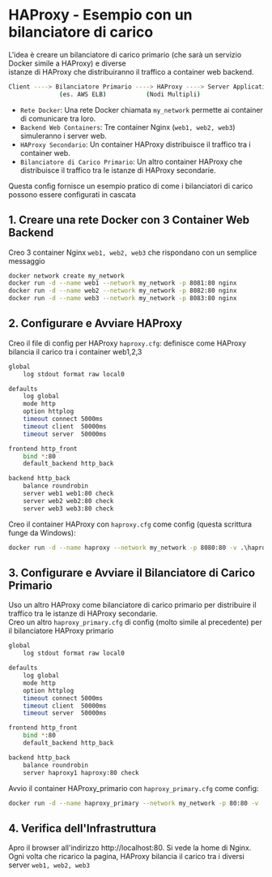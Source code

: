 # HAProxy - Esempio con un bilanciatore di carico
L'idea è creare un bilanciatore di carico primario (che sarà un servizio Docker simile a HAProxy) e diverse  
istanze di HAProxy che distribuiranno il traffico a container web backend.
```bash
Client ----> Bilanciatore Primario ----> HAProxy ----> Server Applicativi
              (es. AWS ELB)           (Nodi Multipli)
```
              
- `Rete Docker`: Una rete Docker chiamata `my_network` permette ai container di comunicare tra loro.  
- `Backend Web Containers`: Tre container Nginx (`web1, web2, web3`) simuleranno i server web.   
- `HAProxy Secondario`: Un container HAProxy distribuisce il traffico tra i container web.   
- `Bilanciatore di Carico Primario`: Un altro container HAProxy che distribuisce il traffico tra le istanze di HAProxy secondarie.   

Questa config fornisce un esempio pratico di come i bilanciatori di carico possono essere configurati in cascata   


## 1. Creare una rete Docker con 3 Container Web Backend
Creo 3 container Nginx `web1, web2, web3` che rispondano con un semplice messaggio
```bash
docker network create my_network
docker run -d --name web1 --network my_network -p 8081:80 nginx
docker run -d --name web2 --network my_network -p 8082:80 nginx
docker run -d --name web3 --network my_network -p 8083:80 nginx
```


## 2. Configurare e Avviare HAProxy
Creo il file di config per HAProxy `haproxy.cfg`: definisce come HAProxy bilancia il carico tra i container web1,2,3
```bash
global
    log stdout format raw local0

defaults
    log global
    mode http
    option httplog
    timeout connect 5000ms
    timeout client  50000ms
    timeout server  50000ms

frontend http_front
    bind *:80
    default_backend http_back

backend http_back
    balance roundrobin
    server web1 web1:80 check
    server web2 web2:80 check
    server web3 web3:80 check
```
Creo il container HAProxy con `haproxy.cfg` come config (questa scrittura funge da Windows):
```bash
docker run -d --name haproxy --network my_network -p 8080:80 -v .\haproxy.cfg:/usr/local/etc/haproxy/haproxy.cfg:ro haproxy:latest
```


## 3. Configurare e Avviare il Bilanciatore di Carico Primario
Uso un altro HAProxy come bilanciatore di carico primario per distribuire il traffico tra le istanze di HAProxy secondarie.  
Creo un altro `haproxy_primary.cfg` di config (molto simile al precedente) per il bilanciatore HAProxy primario
```bash
global
    log stdout format raw local0

defaults
    log global
    mode http
    option httplog
    timeout connect 5000ms
    timeout client  50000ms
    timeout server  50000ms

frontend http_front
    bind *:80
    default_backend http_back

backend http_back
    balance roundrobin
    server haproxy1 haproxy:80 check
```
Avvio il container HAProxy_primario con `haproxy_primary.cfg` come config:
```bash
docker run -d --name haproxy_primary --network my_network -p 80:80 -v .\haproxy_primary.cfg:/usr/local/etc/haproxy/haproxy.cfg:ro haproxy:latest
```


## 4. Verifica dell'Infrastruttura
Apro il browser all'indirizzo http://localhost:80. Si vede la home di Nginx.  
Ogni volta che ricarico la pagina, HAProxy bilancia il carico tra i diversi server `web1, web2, web3`

